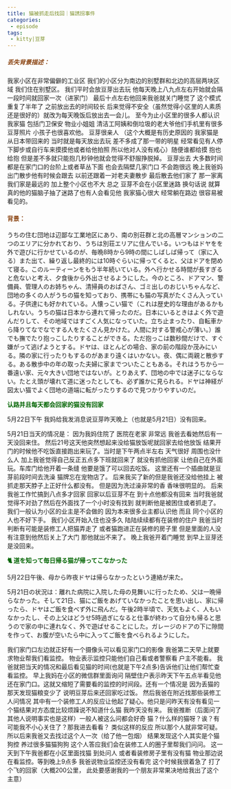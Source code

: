 ```yaml
---
title: 猫被抓走后找回｜猫誘拐事件
categories:
 - episode
tags:
 - kitty|豆芽
---
```




##### <font color='SaddleBrown'>丢失背景描述：</font>

我家小区在非常偏僻的工业区 我们的小区分为南边的别墅群和北边的高层两块区域 我们住在别墅区。 我们平时会放豆芽出去玩 他每天晚上八九点左右开始就会隔一段时间就回家一次（进家门） 最后十点左右他回来我爸就关门睡觉了 这个模式重复了半年了 之前放出去的时间较长 后来觉得不安全（虽然觉得小区里的人素质还是很好的）就改为每天晚饭后放出去一会儿。 至今为止小区里的很多人都认识我家猫 包括门卫保安 物业小姐姐 清洁工阿姨和倒垃圾的老大爷他们手机里有很多豆芽照片 小孩子也很喜欢他。 豆芽很亲人 （这个大概是有历史原因的 我家猫是从日本带回来的 当时就是每天放出去玩 差不多成了那一带的明星 经常看见有人停下脚步或自行车来摸摸他或者给他拍照 所以他对人没有戒心）随便谁都给摸 抱也给抱 但是差不多就只能抱几秒钟他就会觉得不舒服挣脱掉。 豆芽出去 大多数时间都是在家门口的台阶上或者草丛下面 也会去隔壁几家门口 不会跑很远 晚上我爸妈出门散步他有时候会跟去 以前还跟着一对老夫妻散步 最后散去他们家了 那一家离我们家是最远的 加上整个小区也不大 总之 豆芽不会在小区里迷路 换句话说 就算真的他的猫脑子抽了迷路了也有人会看见他 我家猫心很大 经常躺在路边 很容易被看见的。



#### <font color='SaddleBrown'>背景：</font>

うちの住む団地は辺鄙な工業地区にあり、南の別荘群と北の高層マンションの二つのエリアに分かれており、うちは別荘エリアに住んでいる。いつもはドヤをを外で遊びに行かせているのが、毎晩8時から9時の間にしばしば帰って（家に入る）また出て、繰り返し最終的には10時ぐらいに帰ってくると、父はドアを閉めて寝る。このルーティーンをもう半年続いている。外へ行かせる時間が長すぎると危ないと考え、夕食後から外出させるようにした。今のところ、ドアマン、警備員、管理人のお姉ちゃん、清掃員のおばさん、ゴミ出しのおじいちゃんなど、団地の多くの人がうちの猫を知っており、携帯にも猫の写真がたくさん入っている。子供達にも好かれている。人懐っこい猫で（これは歴史的な理由があるかもしれない。うちの猫は日本から連れて帰ったのだ。日本にいるときはよく外で遊んだりして、その地域ではすごく人気になっていた。立ち止まったり、自転車から降りてなでなでする人をたくさん見かけた。人間に対する警戒心が薄い。）誰でも撫でたり抱っこしたりすることができる。ただ抱っこは数秒間だけで、すぐ嫌がって逃げようとする。ドヤは、ほとんどの場合、家の前の階段か茂みにいる。隣の家に行ったりもするのがあまり遠くはいかない。夜、偶に両親と散歩する。ある散歩中の年の取った夫婦に家までついたこともある。それはうちから一番遠い家、元々大きい団地ではないが。とりあえず、団地の中では迷子にならない。たとえ頭が壊れて道に迷ったとしても、必ず誰かに見られる。ドヤは神経が図太い猫でよく団地の道端に転がったりするので見つかりやすいのだ。



**<font color='DarkGreen'>认路并且每天都会回家的猫没有回家</font>** 

5月22日下午 我妈给我发消息说豆芽昨天晚上（也就是5月21日）没有回来。 

5月21日当天的情况是： 因为我妈住院了 医院在老家 非常远 我爸去看她然后有一天没回来住。 然后21号这天他突然想起来没给猫放饭呢就回家去给他放饭 结果开门的时候他不吃饭直接跑出来玩了。当时是下午两点半左右 天气很好 周围也没什么人 加上我爸觉得自己反正五点多下班就回来了 就没有抓他回家 让他自己在外面玩。车库门给他开着一条缝 他要是饿了可以回去吃饭。 这里还有一个插曲就是豆芽前段时间去洗澡 猫牌忘在宠物店了。 后来我买了新的但是我爸还没给他挂上 被抓走那天脖子上正好什么都没有。 但是因为洗过澡非常的香 香味很明显的。 后来我爸工作忙搞到八点多才回家 回家以后豆芽不在 到十点他都没有回来 当时我爸就觉得不对劲了然后在外面找了一个小时没有找到 就判断他是被困住或者抓走了。 我们一般认为小区的业主是不会做的 因为本来很多业主都认识他 而且 同个小区的人也不好下手。 我们小区开始入住也没多久 陆陆续续都有在装修的住户 我爸当时判断有可能是装修工人把猫弄走了 或者猫跑进正在装修的房子里 但是里面的人没有注意到他然后关上了大门 那他就出不来了。 晚上我爸开着门睡觉 到早上豆芽还是没回来。



**<font color='DarkGreen'>🐈 道を知って毎日帰る猫が帰ってこなかった</font>**

5月22日午後、母から昨夜ドヤは帰らなかったという連絡が来た。

5月21日の状況は：離れた病院に入院した母の見舞いに行ったため、父は一晩帰らなかった。そして21日、猫にご飯をあげていなかったことを思い出し、家に帰ったら、ドヤはご飯を食べず外に飛んだ。午後2時半頃で、天気もよく、人もいなかったし、その上父はどうせ5時過ぎになると仕事が終わって自分も帰ると思うので家の中に連れなく、外で遊ばせることにした。ガレージのドアの下に隙間を作って、お腹が空いたら中に入ってご飯を食べられるようにした。



我们家门口左边就正好有一个摄像头可以看见家门口的影像 我爸第二天早上就要求物业帮我们看监控。 物业表示监控只能他们自己看或者警察看 户主不能看。 我爸就把当天的情况和最后看见猫的时间(也就是下午2点多)告诉他们让他们帮忙查看监控。 早上我妈在小区的微信群里面询问 隔壁住户表示昨天下午五点半看见他还在家门口。这就又缩短了需要看的监控的时间段。还有一个情况是 因为丢猫的那天发现猫粮变少了 说明豆芽后来还回家吃过饭。 然后我爸在附近找那些装修工人问情况 其中有一个装修工人的反应让他起了疑心。他只是问昨天有没有看见一个猫结果对方态度比较烦躁说不知道什么猫 我昨天没有来。 我爸推断（后面问了其他人说明事实也是这样）一般人被这么问都会好奇 猫？什么样的猫呀？诶？有可能我不小心关住了？那我进去看看？ 类似这样的反应 所以那个人就非常可疑。所以后来我爸又去找过这个人一次（给了他一包烟） 结果发现这个人其实是个猫狗控 养过很多猫猫狗狗 这个人答应我们会在装修工人的圈子里帮我们问问。 这一天到下午我爸都在小区里面找猫 到处问人 或者看装修房子里有没有猫 物业那边说在看监控。等到晚上9点多 我爸说物业监控还没有看完 这个时候我很着急了 打了个飞的回家（大概200公里， 此处要感谢我的一个朋友非常果决地给我出了这个主意）



